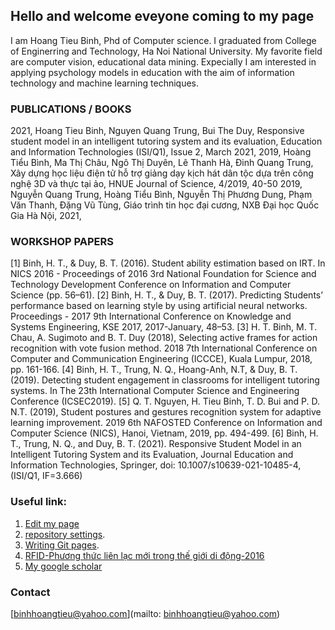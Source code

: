 ## Hello and welcome eveyone coming to my page

I am Hoang Tieu Binh, Phd of Computer science. I graduated from College of Enginerring and Technology, Ha Noi National University. My favorite field are computer vision, educational data mining. Expecially I am interested in applying psychology models in education with the aim of information technology and machine learning techniques. 

### PUBLICATIONS / BOOKS
2021, Hoang Tieu Binh, Nguyen Quang Trung, Bui The Duy, Responsive student model in an intelligent tutoring system and its evaluation, Education and Information Technologies (ISI/Q1), Issue 2, March 2021,
2019, Hoàng Tiểu Bình, Ma Thị Châu, Ngô Thị Duyên, Lê Thanh Hà, Đinh Quang Trung, Xây dựng học liệu điện tử hỗ trợ giảng dạy kịch hát dân tộc dựa trên công nghệ 3D và thực tại ảo, HNUE Journal of Science, 4/2019, 40-50
2019, Nguyễn Quang Trung, Hoàng Tiểu Bình, Nguyễn Thị Phương Dung, Phạm Văn Thanh, Đặng Vũ Tùng, Giáo trình tin học đại cương, NXB Đại học Quốc Gia Hà Nội, 2021,
### WORKSHOP PAPERS
[1] Binh, H. T., & Duy, B. T. (2016). Student ability estimation based on IRT. In NICS 2016 - Proceedings of 2016 3rd National Foundation for Science and Technology Development Conference on Information and Computer Science (pp. 56–61).
[2] Binh, H. T., & Duy, B. T. (2017). Predicting Students’ performance based on learning style by using artificial neural networks. Proceedings - 2017 9th International Conference on Knowledge and Systems Engineering, KSE 2017, 2017-January, 48–53.
[3] H. T. Binh, M. T. Chau, A. Sugimoto and B. T. Duy (2018), Selecting active frames for action recognition with vote fusion method. 2018 7th International Conference on Computer and Communication Engineering (ICCCE), Kuala Lumpur, 2018, pp. 161-166.
[4] Binh, H. T., Trung, N. Q., Hoang-Anh, N.T, & Duy, B. T. (2019). Detecting student engagement in classrooms for intelligent tutoring systems. In The 23th International Computer Science and Engineering Conference (ICSEC2019). 
[5] Q. T. Nguyen, H. Tieu Binh, T. D. Bui and P. D. N.T. (2019), Student postures and gestures recognition system for adaptive learning improvement. 2019 6th NAFOSTED Conference on Information and Computer Science (NICS), Hanoi, Vietnam, 2019, pp. 494-499.
[6] Binh, H. T., Trung, N. Q., and Duy, B. T. (2021). Responsive Student Model in an Intelligent Tutoring System and its Evaluation, Journal Education and Information Technologies, Springer, doi: 10.1007/s10639-021-10485-4, (ISI/Q1, IF=3.666)


### Useful link:

1. [Edit my page](https://github.com/binhhoangtieu/binhhoangtieu.github.io/edit/main/README.md)
2. [repository settings](https://github.com/binhhoangtieu/binhhoangtieu.github.io/settings/pages).
3. [Writing Git pages](https://docs.github.com/en/github/writing-on-github/getting-started-with-writing-and-formatting-on-github/basic-writing-and-formatting-syntax).
4. [RFID-Phương thức liên lạc mới trong thế giới di động-2016](rfid.md)
5. [My google scholar](https://scholar.google.com.vn/citations?user=4sSEfNcAAAAJ)
### Contact
[binhhoangtieu@yahoo.com](mailto: binhhoangtieu@yahoo.com)
